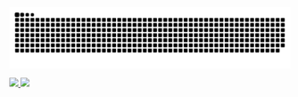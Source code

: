 ![Snake animation](https://github.com/wallaceep/wallaceep/blob/output/github-contribution-grid-snake.svg)

<div>
<a href="https://github.com/wallaceep">
<img height="180em" src="https://github-readme-stats.vercel.app/api/top-langs/?username=wallaceep&layout=compact&langs_count=7&theme=dracula"/>
<img height="180em" src="https://github-readme-stats.vercel.app/api?username=wallaceep&show_icons=true&theme=dracula&include_all_commits=true&count_private=true"/>
</div>
